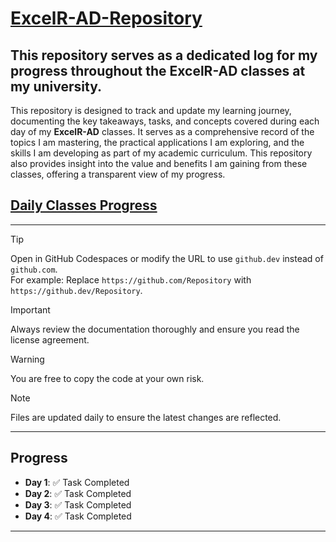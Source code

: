 # <u>ExcelR-AD-Repository</u>
## This repository serves as a dedicated log for my progress throughout the **ExcelR-AD** classes at my university.

This repository is designed to track and update my learning journey, documenting the key takeaways, tasks, and concepts covered during each day of my **ExcelR-AD** classes. It serves as a comprehensive record of the topics I am mastering, the practical applications I am exploring, and the skills I am developing as part of my academic curriculum. This repository also provides insight into the value and benefits I am gaining from these classes, offering a transparent view of my progress.

## [Daily Classes Progress](#daily-classes-progress)

---

> [!TIP]  
> Open in GitHub Codespaces or modify the URL to use `github.dev` instead of `github.com`.  
> For example: Replace `https://github.com/Repository` with `https://github.dev/Repository`.

> [!IMPORTANT]  
> Always review the documentation thoroughly and ensure you read the license agreement.

> [!WARNING]  
> You are free to copy the code at your own risk.

> [!NOTE]  
> Files are updated daily to ensure the latest changes are reflected.

---

## <a id="daily-classes-progress"></a>Progress

- **Day 1**: ✅ Task Completed  
- **Day 2**: ✅ Task Completed  
- **Day 3**: ✅ Task Completed  
- **Day 4**: ✅ Task Completed  

---